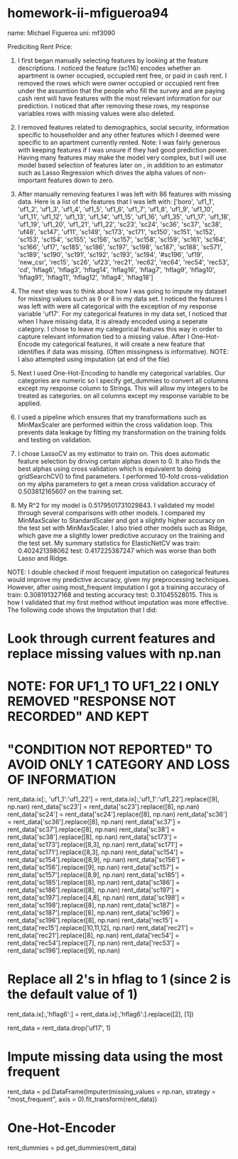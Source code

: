 # homework-ii-mfigueroa94
name: Michael Figueroa
uni: mf3090 

Prediciting Rent Price:

1) I first began manually selecting features by looking at the feature descriptions. 
   I noticed the feature (sc116) encodes whether an apartment is owner occupied,
   occupied rent free, or paid in cash rent. I removed the rows which were owner 
   occupied or occupied rent free under the assumtion that the people who fill the survey
   and are paying cash rent will have features with the most relevant information for our prediction.
   I noticed that after removing these rows, my response variables rows with missing values were also
   deleted.

2) I removed features related to demographics, social security, information specific to householder
   and any other features which I deemed were specific to an apartment currently rented. Note: I was fairly
   generous with keeping features if I was unsure if they had good prediction power. Having many features may
   make the model very complex, but I will use model based selection of features later on , in addition to an
   estimator such as Lasso Regression which drives the alpha values of non-important features down to zero.


2) After manually removing features I was left with 86 features with missing data. 
	Here is a list of the features that I was left with:
   	['boro', 'uf1_1', 'uf1_2', 'uf1_3', 'uf1_4', 'uf1_5', 'uf1_6', 'uf1_7',
       'uf1_8', 'uf1_9', 'uf1_10', 'uf1_11', 'uf1_12', 'uf1_13', 'uf1_14',
       'uf1_15', 'uf1_16', 'uf1_35', 'uf1_17', 'uf1_18', 'uf1_19', 'uf1_20',
       'uf1_21', 'uf1_22', 'sc23', 'sc24', 'sc36', 'sc37', 'sc38', 'uf48',
       'sc147', 'uf11', 'sc149', 'sc173', 'sc171', 'sc150', 'sc151', 'sc152',
       'sc153', 'sc154', 'sc155', 'sc156', 'sc157', 'sc158', 'sc159', 'sc161',
       'sc164', 'sc166', 'uf17', 'sc185', 'sc186', 'sc197', 'sc198', 'sc187',
       'sc188', 'sc571', 'sc189', 'sc190', 'sc191', 'sc192', 'sc193', 'sc194',
       '#sc196', 'uf19', 'new_csr', 'rec15', 'sc26', 'uf23', 'rec21', 'rec62',
       'rec64', 'rec54', 'rec53', 'cd', 'hflag6', 'hflag3', 'hflag14',
       'hflag16', 'hflag7', 'hflag9', 'hflag10', 'hflag91', 'hflag11',
       'hflag12', 'hflag4', 'hflag18']

3) The next step was to think about how I was going to impute my dataset for missing values 
	such as 9 or 8 in my data set. I noticed the features I was left with were all categorical 
	with the exception of my response variable 'uf17'. For my categorical features in my data set, 
	I noticed that when I have missing data, It is already encoded using a seperate category. I chose to 
  leave my categorical features this way in order to capture relevant information tied to a missing value. After 
  I One-Hot-Encode my categorical features, it will create a new feature that identifies 
	if data was missing. (Often missingness is informative). NOTE: I also attempted using imputation (at end of the file)


4) Next I used One-Hot-Encoding to handle my categorical variables. Our categories are numeric so I specify get_dummies to convert all
  columns except my response column to Strings. This will allow my integers to be treated as categories.
   on all columns except my response variable to be applied.

5) I used a pipeline which ensures that my transformations such as MinMaxScaler are performed within the cross validation
	loop. This prevents data leakage by fitting my transformation on the training folds and testing on validation.

6) I chose LassoCV as my estimator to train on. This does automatic feature selection by driving certain alphas down to 0.
   It also finds the best alphas using cross validation which is equivalent to doing gridSearchCV() to find parameters. I performed 
   10-fold cross-validation on my alpha parameters to get a mean cross validation accuracy of 0.503812165607 on the training set.

7) My R^2 for my model is 0.5179501731029843. I validated my model through several comparisons with other models. I compared my MinMaxScaler to StandardScaler and got a slightly higher accuracy on the test set with MinMaxScaler. I also tried other models such as Ridge, which gave me a
   slightly lower predictive accuracy on the training and the test set. 
   My summary statistics for ElasticNetCV was train: 0.402421398062 test: 0.417225387247 which was worse than both Lasso and Ridge.

NOTE: I double checked if most frequent imputation on categorical features would improve my predictive accuracy, given my preprocessing techniques. However, 
after using most_frequent imputation I got a training accuracy of train: 0.308191327168 and testing accuracy test: 0.31045528015.  This is how I validated that my first method without imputation was more effective. The following code shows 
the Imputation that I did:

# Look through current features and replace missing values with np.nan
# NOTE: FOR UF1_1 TO UF1_22 I ONLY REMOVED "RESPONSE NOT RECORDED" AND KEPT 
# "CONDITION NOT REPORTED" TO AVOID ONLY 1 CATEGORY AND LOSS OF INFORMATION
rent_data.ix[:, 'uf1_1':'uf1_22'] = rent_data.ix[:,'uf1_1':'uf1_22'].replace([9], np.nan)
rent_data['sc23'] = rent_data['sc23'].replace([8], np.nan)
rent_data['sc24'] = rent_data['sc24'].replace([8], np.nan)
rent_data['sc36'] = rent_data['sc36'].replace([8], np.nan)
rent_data['sc37'] = rent_data['sc37'].replace([8], np.nan)
rent_data['sc38'] = rent_data['sc38'].replace([8], np.nan)
rent_data['sc173'] = rent_data['sc173'].replace([8,3], np.nan)
rent_data['sc171'] = rent_data['sc171'].replace([8,3], np.nan)
rent_data['sc154'] = rent_data['sc154'].replace([8,9], np.nan)
rent_data['sc156'] = rent_data['sc156'].replace([9], np.nan)
rent_data['sc157'] = rent_data['sc157'].replace([8,9], np.nan)
rent_data['sc185'] = rent_data['sc185'].replace([8], np.nan)
rent_data['sc186'] = rent_data['sc186'].replace([8], np.nan)
rent_data['sc197'] = rent_data['sc197'].replace([4,8], np.nan)
rent_data['sc198'] = rent_data['sc198'].replace([8], np.nan)
rent_data['sc187'] = rent_data['sc187'].replace([8], np.nan)
rent_data['sc196'] = rent_data['sc196'].replace([8], np.nan)
rent_data['rec15'] = rent_data['rec15'].replace([10,11,12], np.nan)
rent_data['rec21'] = rent_data['rec21'].replace([8], np.nan)
rent_data['rec54'] = rent_data['rec54'].replace([7], np.nan)
rent_data['rec53'] = rent_data['sc196'].replace([9], np.nan)
# Replace all 2's in hflag to 1 (since 2 is the default value of 1)
rent_data.ix[:,'hflag6':] = rent_data.ix[:,'hflag6':].replace([2], [1])

rent_data = rent_data.drop('uf17', 1)
# Impute missing data using the most frequent
rent_data = pd.DataFrame(Imputer(missing_values = np.nan, strategy = "most_frequent", axis = 0).fit_transform(rent_data))

# One-Hot-Encoder
rent_dummies = pd.get_dummies(rent_data)
